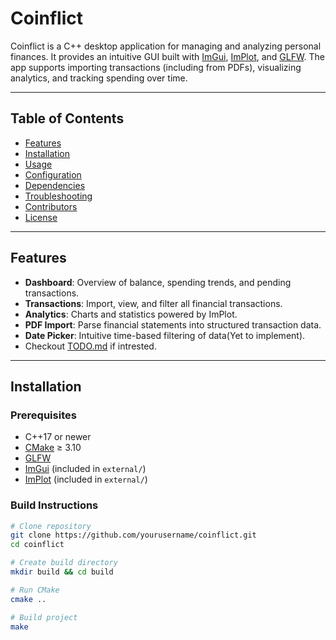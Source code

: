 # Coinflict

Coinflict is a C++ desktop application for managing and analyzing personal finances. It provides an intuitive GUI built with [ImGui](https://github.com/ocornut/imgui), [ImPlot](https://github.com/epezent/implot), and [GLFW](https://www.glfw.org/). The app supports importing transactions (including from PDFs), visualizing analytics, and tracking spending over time.

---

## Table of Contents
- [Features](#features)  
- [Installation](#installation)  
- [Usage](#usage)  
- [Configuration](#configuration)  
- [Dependencies](#dependencies)  
- [Troubleshooting](#troubleshooting)  
- [Contributors](#contributors)  
- [License](#license)  

---

## Features
- **Dashboard**: Overview of balance, spending trends, and pending transactions.  
- **Transactions**: Import, view, and filter all financial transactions.  
- **Analytics**: Charts and statistics powered by ImPlot.  
- **PDF Import**: Parse financial statements into structured transaction data.  
- **Date Picker**: Intuitive time-based filtering of data(Yet to implement).  
- Checkout [TODO.md](app/TODO.md) if intrested.
---

## Installation

### Prerequisites
- C++17 or newer  
- [CMake](https://cmake.org/) ≥ 3.10  
- [GLFW](https://www.glfw.org/)  
- [ImGui](https://github.com/ocornut/imgui) (included in `external/`)  
- [ImPlot](https://github.com/epezent/implot) (included in `external/`)  

### Build Instructions
```bash
# Clone repository
git clone https://github.com/yourusername/coinflict.git
cd coinflict

# Create build directory
mkdir build && cd build

# Run CMake
cmake ..

# Build project
make
